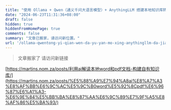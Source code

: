 ```yaml
---
title: "使用 Ollama + Qwen（通义千问大语言模型）+ AnythingLLM 搭建本地知识库转向"
date: "2024-06-23T11:31:36+08:00"
draft: false
hidden: true
hiddenFromHomePage: true
comments: false
summary: "文章已搬家，请访问新位置。"
url: '/ollama-qwentong-yi-qian-wen-da-yu-yan-mo-xing-anythingllm-da-jian-ben-di-zhi-shi-ku-shi-xian-shou-cuo-aizhuan-jia-xi-tong.html'
---
```


> 文章搬家了
> 请访问新链接

[https://martins.nom.za/posts/利用ai解读本地word和pdf文档-构建自有知识库/](https://martins.nom.za/posts/%E5%88%A9%E7%94%A8ai%E8%A7%A3%E8%AF%BB%E6%9C%AC%E5%9C%B0word%E5%92%8Cpdf%E6%96%87%E6%A1%A3-%E6%9E%84%E5%BB%BA%E8%87%AA%E6%9C%89%E7%9F%A5%E8%AF%86%E5%BA%93/)